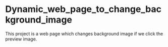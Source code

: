 # Dynamic_web_page_to_change_background_image
This project is a web page which changes background image if we click the preview image.
